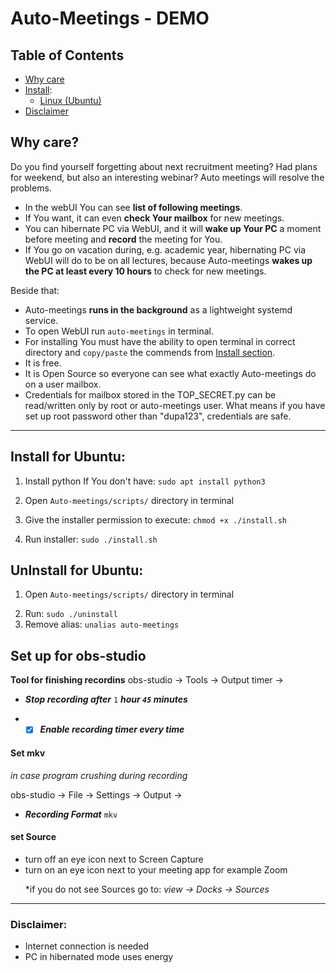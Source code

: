 # Auto-Meetings - DEMO

## Table of Contents
- [Why care](#1)
- [Install](#set-up):
  - [Linux (Ubuntu)](#L)
 - [Disclaimer](#Disclaimer)

<a name="1"> <a/>
## Why care?
Do you find yourself forgetting about next recruitment meeting? Had plans for weekend, but also an interesting webinar? Auto meetings will resolve the problems.
- In the webUI You can see **list of following meetings**. 
- If You want, it can even **check Your mailbox** for new meetings.  
- You can hibernate PC via WebUI, and it will **wake up Your PC** a moment before meeting and **record** the meeting for You.
- If You go on vacation during, e.g. academic year, hibernating PC via WebUI will do to be on all lectures, because Auto-meetings **wakes up the PC at least every 10 hours** to check for new meetings.

Beside that:
- Auto-meetings **runs in the background** as a lightweight systemd service.
- To open WebUI run `auto-meetings` in terminal.
- For installing You must have the ability to open terminal in correct directory and `copy/paste` the commends from [Install section](#set-up).
- It is free.
- It is Open Source so everyone can see what exactly Auto-meetings do on a user mailbox.
- Credentials for mailbox stored in the TOP_SECRET.py can be read/written only by root or auto-meetings user. What means if you have set up root password other than "dupa123", credentials are safe.

-------------------------------------------------
<a name="set-up"> </a> 
<a name="L"> </a> 
## Install for Ubuntu:
1. Install python If You don't have: `sudo apt install python3` <p>
1. Open `Auto-meetings/scripts/` directory in terminal  <p>
1. Give the installer permission to execute: `chmod +x ./install.sh` <p>
1. Run installer: `sudo ./install.sh` <p>

## UnInstall for Ubuntu:
1. Open `Auto-meetings/scripts/` directory in terminal  <p>
1. Run: `sudo ./uninstall`
1. Remove alias: `unalias auto-meetings`

## Set up for obs-studio

**Tool for finishing recordins**
obs-studio -> Tools -> Output timer -> <p>
- ***Stop recording after*** `1` ***hour `45` minutes*** <p>
- - [x] ***Enable recording timer every time***

#### Set mkv 
*in case program crushing during recording*<p>
obs-studio -> File -> Settings -> Output -> <p>
- ***Recording Format*** `mkv`

#### set Source
- turn off an eye icon next to Screen Capture
- turn on an eye icon next to your meeting app for example Zoom <p>
 *if you do not see Sources go to: *view -> Docks -> Sources*

 ---------------------------------------------------------
 
<a name="Disclaimer"> <a/>
### Disclaimer:

- Internet connection is needed
- PC in hibernated mode uses energy
